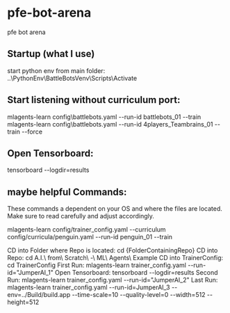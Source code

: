 # pfe-bot-arena
pfe bot arena 

## Startup (what I use)
start python env from main folder:
..\PythonEnv\BattleBotsVenv\Scripts\Activate

## Start listening without curriculum port:
mlagents-learn config\battlebots.yaml --run-id battlebots_01 --train
mlagents-learn config\battlebots.yaml --run-id 4players_Teambrains_01 --train --force

## Open Tensorboard:
tensorboard --logdir=results

## maybe helpful Commands:
These commands a dependent on your OS and where the files are located. Make sure to read carefully and adjust accordingly. 

mlagents-learn config/trainer_config.yaml --curriculum config/curricula/penguin.yaml --run-id penguin_01 --train

CD into Folder where Repo is located: cd {FolderContainingRepo}
CD into Repo: cd A.I.\ from\ Scratch\ -\ ML\ Agents\ Example
CD into TrainerConfig: cd TrainerConfig
First Run: mlagents-learn trainer_config.yaml --run-id="JumperAI_1"
Open Tensorboard: tensorboard --logdir=results
Second Run: mlagents-learn trainer_config.yaml --run-id="JumperAI_2"
Last Run: mlagents-learn trainer_config.yaml --run-id=JumperAI_3 --env=../Build/build.app --time-scale=10 --quality-level=0 --width=512 --height=512